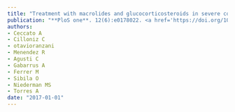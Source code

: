 ```yaml
---
title: "Treatment with macrolides and glucocorticosteroids in severe community-acquired pneumonia: A post-hoc exploratory analysis of a randomized controlled trial"
publication: "**PloS one**. 12(6):e0178022. <a href='https://doi.org/10.1371/journal.pone.0178022' target='_blank' rel='noopener noreferrer'>10.1371/journal.pone.0178022</a>"
authors:
- Ceccato A
- Cilloniz C
- otavioranzani
- Menendez R
- Agusti C
- Gabarrus A
- Ferrer M
- Sibila O
- Niederman MS
- Torres A
date: "2017-01-01"
---
```


